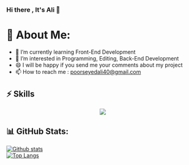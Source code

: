 ### Hi there , It's Ali 👋

# 💫 About Me:
- 🌱  I’m currently learning Front-End Development
- 👀  I’m interested in Programming, Editing, Back-End Development
- 😄  I will be happy if you send me your comments about my project
- 📫  How to reach me : poorseyedali40@gmail.com

## ⚡ Skills

<p align="center">
  <a href="https://github.com/alipoorseyed">
    <img src="https://skillicons.dev/icons?i=html,css,sass,javascript,java,c,cpp,flutter,git"/>
  </a>
</p>





## 📊 GitHub Stats:

 <a href="https://github.com/alipoorseyed">![Github stats](https://github-readme-stats.vercel.app/api?username=alipoorseyed&theme=radical&count_private=true&hide_border=true&line_height=20)</a>
 <br>
 <a href="#">![Top Langs](https://github-readme-stats.vercel.app/api/top-langs/?username=negarhonarvar&layout=compact&theme=radical&count_private=true&hide_border=true)</a>




<!--
**alipoorseyed/alipoorseyed** is a ✨ _special_ ✨ repository because its `README.md` (this file) appears on your GitHub profile.

Here are some ideas to get you started:

- 🔭 I’m currently working on ...
- 🌱 I’m currently learning ...
- 👯 I’m looking to collaborate on ...
- 🤔 I’m looking for help with ...
- 💬 Ask me about ...
- 📫 How to reach me: ...
- 😄 Pronouns: ...
- ⚡ Fun fact: ...
-->
